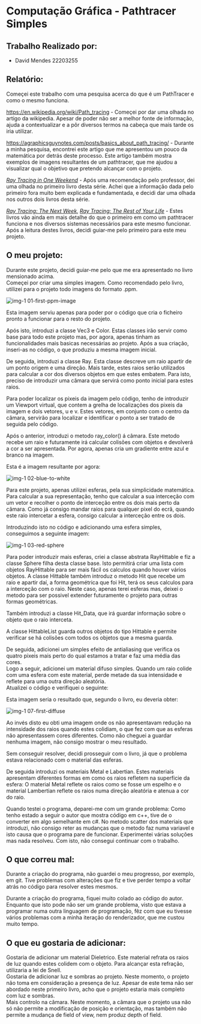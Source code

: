 # Computação Gráfica - Pathtracer Simples
## Trabalho Realizado por:  
- David Mendes 22203255  
## Relatório:  

Começei este trabalho com uma pesquisa acerca do que é um PathTracer e como o mesmo funciona.  

https://en.wikipedia.org/wiki/Path_tracing - Começei por dar uma olhada no artigo da wikipedia. Apesar de poder não ser a melhor fonte de informação, ajuda a contextualizar e a pôr diversos termos na cabeça que mais tarde os iria utilizar.  

https://agraphicsguynotes.com/posts/basics_about_path_tracing/ - Durante a minha pesquisa, encontrei este artigo que me apresentou um pouco da matemática por detrás deste processo. Este artigo também mostra exemplos de imagens resultantes de um pathtracer, que me ajudou a visualizar qual o objetivo que pretendo alcançar com o projeto.  

[_Ray Tracing in One Weekend_](https://raytracing.github.io/books/RayTracingInOneWeekend.html) - Após uma recomendação pelo professor, dei uma olhada no primeiro livro desta série. Achei que a informação dada pelo primeiro fora muito bem explicada e fundamentada, e decidi dar uma olhada nos outros dois livros desta série.  
  
[_Ray Tracing: The Next Week_](https://raytracing.github.io/books/RayTracingTheNextWeek.html), [_Ray Tracing: The Rest of Your Life_](https://raytracing.github.io/books/RayTracingTheRestOfYourLife.html) - Estes livros vão ainda em mais detalhe do que o primeiro em como um pathtracer funciona e nos diversos sistemas necessários para este mesmo funcionar. Após a leitura destes livros, decidi guiar-me pelo primeiro para este meu projeto.  
 
 ## O meu projeto:  
 Durante este projeto, decidi guiar-me pelo que me era apresentado no livro mensionado acima.  
 Começei por criar uma simples imagem. Como recomendado pelo livro, utilizei para o projeto todo imagens do formato .ppm.  
   
 ![img-1 01-first-ppm-image](https://github.com/ArKynn/SimplePathtracerExercise/assets/115217596/77057a91-7a8e-4edf-a3a5-9db73adfcb74)  

 Esta imagem serviu apenas para poder por o código que cria o ficheiro pronto a funcionar para o resto do projeto.

 Após isto, introduzi a classe Vec3 e Color. Estas classes irão servir como base para todo este projeto mas, por agora, apenas tinham as funcionalidades mais basicas necessárias ao projeto. Após a sua criação, inseri-as no código, o que produziu a mesma imagem inicial.  

 De seguida, introduzi a classe Ray. Esta classe descreve um raio apartir de um ponto origem e uma direção. Mais tarde, estes raios serão utilizados para calcular a cor dos diversos objetos em que estes embatem. Para isto, preciso de introduzir uma câmara que servirá como ponto inicial para estes raios.  

 Para poder localizar os pixeis da imagem pelo código, tenho de introduzir um Viewport virtual, que contem a grelha de localizações dos pixeis da imagem e dois vetores, u e v. Estes vetores, em conjunto com o centro da câmara, servirão para localizar e identificar o ponto a ser tratado de seguida pelo código.  

 Após o anterior, introduzi o metodo ray_color() á câmara. Este metodo recebe um raio e futuramente irá calcular colisões com objetos e devolverá a cor a ser apresentada. Por agora, apenas cria um gradiente entre azul e branco na imagem.  

Esta é a imagem resultante por agora:  

![img-1 02-blue-to-white](https://github.com/ArKynn/SimplePathtracerExercise/assets/115217596/f6990a22-8e87-49e5-8147-f3317bc02217)  

Para este projeto, apenas utilizei esferas, pela sua simplicidade matemática. Para calcular a sua representação, tenho que calcular a sua interceção com um vetor e recolher o ponto de interceção entre os dois mais perto da câmara. Como já consigo mandar raios para qualquer pixel do ecrâ, quando este raio intercetar a esfera, consigo calcular a interceção entre os dois.  

Introduzindo isto no código e adicionando uma esfera simples, conseguimos a seguinte imagem:  

![img-1 03-red-sphere](https://github.com/ArKynn/SimplePathtracerExercise/assets/115217596/0e912622-7bc1-4396-a77a-ac8285073d76)  

Para poder introduzir mais esferas, criei a classe abstrata RayHittable e fiz a classe Sphere filha desta classe base. Isto permitirá criar uma lista com objetos RayHittable para ser mais fácil os calculos quando houver vários objetos. A classe Hittable também introduz o metodo Hit que recebe um raio e apartir daí, a forma geométrica que foi Hit, terá os seus calculos para a interceção com o raio. Neste caso, apenas terei esferas mas, deixei o metodo para ser possivel extender futuramente o projeto para outras formas geométricas.  

Também introduzi a classe Hit_Data, que irá guardar informação sobre o objeto que o raio interceta.

A classe HittableList guarda outros objetos do tipo Hittable e permite verificar se há colisões com todos os objetos que a mesma guarda.  

De seguida, adicionei um simples efeito de antialiasing que verifica os quatro pixeis mais perto do qual estamos a tratar e faz uma média das cores.  
Logo a seguir, adicionei um material difuso simples. Quando um raio colide com uma esfera com este material, perde metade da sua intensidade e reflete para uma outra direção aleatória.  
Atualizei o código e verifiquei o seguinte:  

Esta imagem seria o resultado que, segundo o livro, eu deveria obter:  

![img-1 07-first-diffuse](https://github.com/ArKynn/SimplePathtracerExercise/assets/115217596/428ad366-175e-4232-8b19-7519963e7119)  

Ao invés disto eu obti uma imagem onde os não apresentavam redução na intensidade dos raios quando estes colidiam, o que fez com que as esferas não apresentassem cores diferentes. Como não cheguei a guardar nenhuma imagem, não consigo mostrar o meu resultado.  

Sem conseguir resolver, decidi prosseguir com o livro, já que o problema estava relacionado com o material das esferas.  

De seguida introduzi os materiais Metal e Labertian. Estes materiais apresentam diferentes formas em como os raios refletem na superficie da esfera: O material Metal reflete os raios como se fosse um espelho e o material Lambertian reflete os raios numa direção aleatória e atenua a cor do raio.  

Quando testei o programa, deparei-me com um grande problema: Como tenho estado a seguir o autor que mostra código em c++, tive de o converter em algo semelhante em c#. No metodo scatter dos materiais que introduzi, não consigo reter as mudanças que o metodo faz numa variavel e isto causa que o programa pare de funcionar. Experimentei várias soluções mas nada resolveu. Com isto, não consegui continuar com o trabalho.  

## O que correu mal:  
  
Durante a criação do programa, não guardei o meu progresso, por exemplo, em git. Tive problemas com alterações que fiz e tive perder tempo a voltar atrás no código para resolver estes mesmos.  
  
Durante a criação do programa, fiquei muito colado ao código do autor. Enquanto que isto pode não ser um grande problema, visto que estava a programar numa outra linguagem de programação, fêz com que eu tivesse vários problemas com a minha iteração do renderizador, que me custou muito tempo.  

## O que eu gostaria de adicionar:  

Gostaria de adicionar um material Dieletrico. Este material refrata os raios de luz quando estes colidem com o objeto. Para alcançar esta refração, utilizaria a lei de Snell.  
Gostaria de adicionar luz e sombras ao projeto. Neste momento, o projeto não toma em consideração a presença de luz. Apesar de este tema não ser abordado neste primeiro livro, acho que o projeto estaria mais completo com luz e sombras.  
Mais controlo na câmara. Neste momento, a câmara que o projeto usa não só não permite a modificação de posição e orientação, mas também não permite a mudança de field of view, nem produz depth of field.
